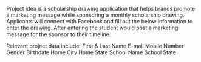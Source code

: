 Project idea is a scholarship drawing application that helps brands promote a marketing message while sponsoring a monthly scholarship drawing.  Applicants will connect with Facebook and fill out the below information to enter the drawing.  After entering the student would post a marketing message for the sponsor to their timeline.

Relevant project data include: 
First & Last Name
E-mail
Mobile Number
Gender
Birthdate
Home City
Home State
School Name
School State